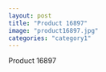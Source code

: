```yaml
---
layout: post
title: "Product 16897"
image: "product16897.jpg"
categories: "category1"
---
```

Product 16897
